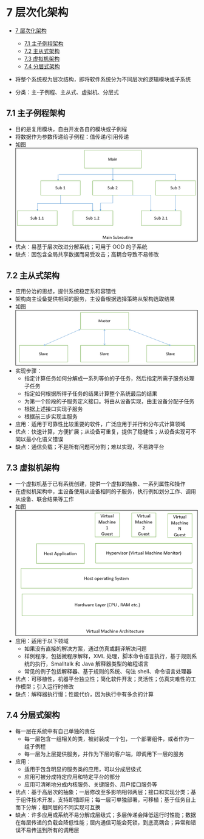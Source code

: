 # 7 层次化架构

- [7 层次化架构](#7-%E5%B1%82%E6%AC%A1%E5%8C%96%E6%9E%B6%E6%9E%84)
  - [7.1 主子例程架构](#71-%E4%B8%BB%E5%AD%90%E4%BE%8B%E7%A8%8B%E6%9E%B6%E6%9E%84)
  - [7.2 主从式架构](#72-%E4%B8%BB%E4%BB%8E%E5%BC%8F%E6%9E%B6%E6%9E%84)
  - [7.3 虚拟机架构](#73-%E8%99%9A%E6%8B%9F%E6%9C%BA%E6%9E%B6%E6%9E%84)
  - [7.4 分层式架构](#74-%E5%88%86%E5%B1%82%E5%BC%8F%E6%9E%B6%E6%9E%84)

- 将整个系统视为层次结构，即将软件系统分为不同层次的逻辑模块或子系统
- 分类：主-子例程、主从式、虚拟机、分层式

## 7.1 主子例程架构

- 目的是复用模块，自由开发各自的模块或子例程
- 将数据作为参数传递给子例程：值传递/引用传递
- 如图![主-子例程架构](main_subroutine.jpg)
- 优点：易基于层次改进分解系统；可用于 OOD 的子系统
- 缺点：因包含全局共享数据而易受攻击；高耦合导致不易修改

## 7.2 主从式架构

- 应用分治的思想，提供系统稳定系和容错性
- 架构向主设备提供相同的服务，主设备根据选择策略从架构选取结果
- 如图![主从式架构](master_slave.jpg)
- 实现步骤：
  - 指定计算任务如何分解成一系列等价的子任务，然后指定所需子服务处理子任务
  - 指定如何根据所得子任务的结果计算整个系统最后的结果
  - 为第一个阶段的子服务定义接口。将由从设备实现，由主设备分配子任务
  - 根据上述接口实现子服务
  - 根据前三步实现主服务
- 应用：适用于可靠性比较重要的软件，广泛应用于并行和分布式计算领域
- 优点：快速计算，方便扩展；从设备可重复，提供了稳健性；从设备实现可不同以最小化语义错误
- 缺点：通信负载；不是所有问题可分割；难以实现，不易跨平台

## 7.3 虚拟机架构

- 一个虚拟机基于已有系统创建，提供一个虚拟的抽象、一系列属性和操作
- 在虚拟机架构中，主设备使用从设备相同的子服务，执行例如划分工作、调用从设备、联合结果等工作
- 如图![虚拟机架构](virtual_machine_architecture.jpg)
- 应用：适用于以下领域
  - 如果没有直接的解决方案，通过仿真或翻译解决问题
  - 样例程序，包括微程序解释，XML 处理，脚本命令语言执行，基于规则系统的执行，Smalltalk 和 Java 解释器类型的编程语言
  - 常见的例子包括解释器、基于规则的系统、句法 shell、命令语言处理器
- 优点：可移植性，机器平台独立性；简化软件开发；灵活性；仿真灾难性的工作模型；引入运行时修改
- 缺点：解释器执行慢；性能代价，因为执行中有多余的计算

## 7.4 分层式架构

- 每一层在系统中有自己单独的责任
  - 每一层包含一组相关的类，被封装成一个包，一个部署组件，或者作为一组子例程
  - 每一层为上层提供服务，并作为下层的客户端，即调用下一层的服务
- 应用：
  - 适用于包含明显的服务类的应用，可以分成层级式
  - 应用可被分成特定应用和特定平台的部分
  - 应用可清晰地分成内核服务、关键服务、用户接口服务等
- 优点：基于高层次的抽象；一层修改至多影响相邻两层；接口和实现分类；基于组件技术开发，支持即插即用；每一层可单独部署，可移植；基于任务自上而下分解；相同层的不同实现可互换
- 缺点：许多应用或系统不易分解成层级式；多层传递会降低运行时性能；数据在每层传递的负载会降低性能；层内通信可能会死锁，到底高耦合；异常和错误不易传送到所有的调用层